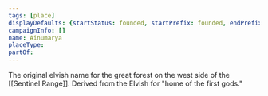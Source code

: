 ```yaml
---
tags: [place]
displayDefaults: {startStatus: founded, startPrefix: founded, endPrefix: destroyed, endStatus: destroyed}
campaignInfo: []
name: Ainumarya
placeType:
partOf:
---
```


The original elvish name for the great forest on the west side of the [[Sentinel Range]]. Derived from the Elvish for "home of the first gods."

